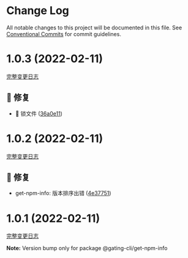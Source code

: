 # Change Log

All notable changes to this project will be documented in this file.
See [Conventional Commits](https://conventionalcommits.org) for commit guidelines.

<a name="1.0.3"></a>

# 1.0.3 (2022-02-11)
[完整变更日志](https://github.com/compare/v1.0.2...v1.0.3)

## 🐞 修复

* 🐛 锁文件 ([36a0e11](https://github.com/GATING/gating-cli/commit/36a0e11))


<a name="1.0.2"></a>

# 1.0.2 (2022-02-11)
[完整变更日志](https://github.com/compare/v1.0.1...v1.0.2)

## 🐞 修复

* get-npm-info: 版本排序出错 ([4e37751](https://github.com/GATING/gating-cli/commit/4e37751))


<a name="1.0.1"></a>

# 1.0.1 (2022-02-11)
[完整变更日志](https://github.com/compare/v1.0.0...v1.0.1)

**Note:** Version bump only for package @gating-cli/get-npm-info
